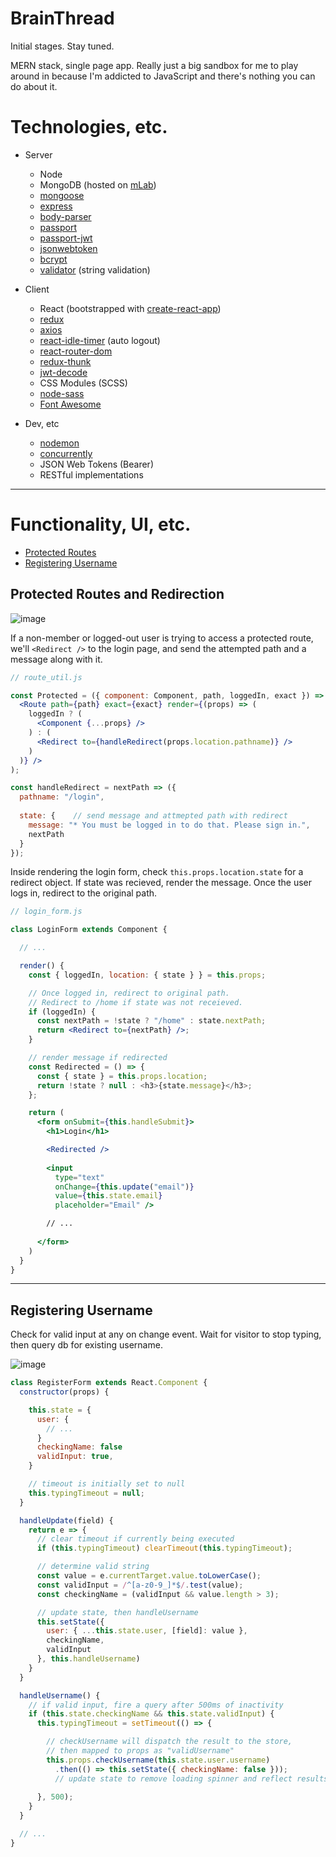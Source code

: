 # BrainThread

Initial stages. Stay tuned.

MERN stack, single page app. Really just a big sandbox for me to play around in because I'm addicted to JavaScript and there's nothing you can do about it. 

# Technologies, etc.

- Server
  - Node
  - MongoDB (hosted on [mLab](https://mlab.com/))
  - [mongoose](https://www.npmjs.com/package/mongoose)
  - [express](https://www.npmjs.com/package/express)
  - [body-parser](https://www.npmjs.com/package/body-parser)
  - [passport](https://www.npmjs.com/package/passport)
  - [passport-jwt](https://www.npmjs.com/package/passport-jwt)
  - [jsonwebtoken](https://www.npmjs.com/package/jsonwebtoken)
  - [bcrypt](https://www.npmjs.com/package/bcryptjs)
  - [validator](https://www.npmjs.com/package/validator) (string validation)

- Client
  - React (bootstrapped with [create-react-app](https://www.npmjs.com/package/create-react-app))
  - [redux](https://www.npmjs.com/package/react-redux)
  - [axios](https://www.npmjs.com/package/axios)
  - [react-idle-timer](https://www.npmjs.com/package/react-idle-timer) (auto logout)
  - [react-router-dom](https://github.com/ReactTraining/react-router/tree/master/packages/react-router-dom)
  - [redux-thunk](https://www.npmjs.com/package/redux-thunk)
  - [jwt-decode](https://www.npmjs.com/package/jwt-decode)
  - CSS Modules (SCSS)
  - [node-sass](https://www.npmjs.com/package/node-sass)
  - [Font Awesome](https://fontawesome.com/)

- Dev, etc
  - [nodemon](https://www.npmjs.com/package/nodemon)
  - [concurrently](https://www.npmjs.com/package/concurrently)
  - JSON Web Tokens (Bearer)
  - RESTful implementations

---

# Functionality, UI, etc.
- [Protected Routes](#protected-routes-and-redirection)
- [Registering Username](#registering-username)

## Protected Routes and Redirection

![image](docs/redirection.png)

If a non-member or logged-out user is trying to access a protected route, we'll `<Redirect />` to the login page, and send the attempted path and a message along with it. 

```jsx
// route_util.js

const Protected = ({ component: Component, path, loggedIn, exact }) => (
  <Route path={path} exact={exact} render={(props) => (
    loggedIn ? (
      <Component {...props} />
    ) : (
      <Redirect to={handleRedirect(props.location.pathname)} />
    )
  )} />
);

const handleRedirect = nextPath => ({
  pathname: "/login",
  
  state: {    // send message and attmepted path with redirect
    message: "* You must be logged in to do that. Please sign in.",
    nextPath
  }
});
```

Inside rendering the login form, check `this.props.location.state` for a redirect object. If state was recieved, render the message. Once the user logs in, redirect to the original path.

```jsx
// login_form.js

class LoginForm extends Component {

  // ...

  render() {
    const { loggedIn, location: { state } } = this.props;

    // Once logged in, redirect to original path.
    // Redirect to /home if state was not receieved.
    if (loggedIn) {
      const nextPath = !state ? "/home" : state.nextPath;
      return <Redirect to={nextPath} />;
    }

    // render message if redirected
    const Redirected = () => {
      const { state } = this.props.location;
      return !state ? null : <h3>{state.message}</h3>;
    };

    return (
      <form onSubmit={this.handleSubmit}>
        <h1>Login</h1>

        <Redirected />
        
        <input 
          type="text" 
          onChange={this.update("email")} 
          value={this.state.email}
          placeholder="Email" />

        // ...
          
      </form>
    )     
  }
}
```
---
## Registering Username

Check for valid input at any on change event.
Wait for visitor to stop typing, then query db for existing username.

![image](docs/register_username.gif)

```jsx
class RegisterForm extends React.Component {
  constructor(props) {

    this.state = {
      user: {
        // ...
      }
      checkingName: false
      validInput: true,
    }

    // timeout is initially set to null
    this.typingTimeout = null;
  }

  handleUpdate(field) {
    return e => {
      // clear timeout if currently being executed
      if (this.typingTimeout) clearTimeout(this.typingTimeout);

      // determine valid string
      const value = e.currentTarget.value.toLowerCase();
      const validInput = /^[a-z0-9_]*$/.test(value);
      const checkingName = (validInput && value.length > 3);

      // update state, then handleUsername
      this.setState({
        user: { ...this.state.user, [field]: value },
        checkingName,
        validInput
      }, this.handleUsername)
    }
  }

  handleUsername() {
    // if valid input, fire a query after 500ms of inactivity
    if (this.state.checkingName && this.state.validInput) {
      this.typingTimeout = setTimeout(() => {

        // checkUsername will dispatch the result to the store,
        // then mapped to props as "validUsername"
        this.props.checkUsername(this.state.user.username)
          .then(() => this.setState({ checkingName: false }));
          // update state to remove loading spinner and reflect results
        
      }, 500);
    }
  }

  // ...
}
```